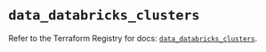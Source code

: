 # `data_databricks_clusters`

Refer to the Terraform Registry for docs: [`data_databricks_clusters`](https://registry.terraform.io/providers/databricks/databricks/1.48.3/docs/data-sources/clusters).
